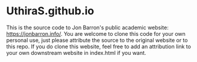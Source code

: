 # UthiraS.github.io

This is the source code to Jon Barron's public academic website: https://jonbarron.info/. You are welcome to clone this code for your own personal use, just please attribute the source to the original website or to this repo. If you do clone this website, feel free to add an attribution link to your own downstream website in index.html if you want.
